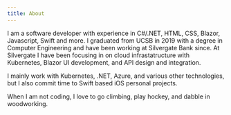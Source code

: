 ```yaml
---
title: About
---
```

 

I am a software developer with experience in C#/.NET, HTML, CSS, Blazor, Javascript, Swift and more.
I graduated from UCSB in 2019 with a degree in Computer Engineering and have been working at Silvergate Bank since.
At Silvergate I have been focusing in on cloud infrastatructure with Kubernetes, Blazor UI development, and API design and integration.

I mainly work with Kubernetes, .NET, Azure, and various other technologies, but I also commit time to Swift based iOS personal projects.

When I am not coding, I love to go climbing, play hockey, and dabble in woodworking.
